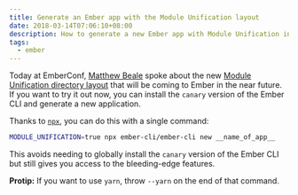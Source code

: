 ```yaml
---
title: Generate an Ember app with the Module Unification layout
date: 2018-03-14T07:06:10+08:00
description: How to generate a new Ember app with Module Unification in one line of code
tags:
  - ember
---
```


Today at EmberConf, [Matthew Beale](https://twitter.com/mixonic) spoke about the new [Module Unification directory layout](https://github.com/emberjs/rfcs/pull/143) that will be coming to Ember in the near future. If you want to try it out now, you can install the `canary` version of the Ember CLI and generate a new application.

Thanks to [`npx`](https://github.com/zkat/npx), you can do this with a single command:

```bash
MODULE_UNIFICATION=true npx ember-cli/ember-cli new __name_of_app__
```

This avoids needing to globally install the `canary` version of the Ember CLI but still gives you access to the bleeding-edge features.

**Protip:** If you want to use `yarn`, throw `--yarn` on the end of that command.
